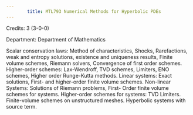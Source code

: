 ```yaml
---
        title: MTL793 Numerical Methods for Hyperbolic PDEs
---
```

Credits: 3 (3-0-0)

Department: Department of Mathematics

Scalar conservation laws: Method of characteristics, Shocks, Rarefactions, weak and entropy solutions, existence and uniqueness results, Finite volume schemes, Riemann solvers, Convergence of first order schemes. Higher-order schemes: Lax-Wendroff, TVD schemes, Limiters, ENO schemes, Higher order Runge-Kutta methods. Linear systems: Exact solutions, First- and higher-order finite volume schemes. Non-linear Systems: Solutions of Riemann problems, First- Order finite volume schemes for systems. Higher-order schemes for systems: TVD Limiters. Finite-volume schemes on unstructured meshes. Hyperbolic systems with source term.